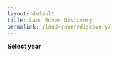 ```yaml
---
layout: default
title: Land Rover Discovery
permalink: /land-rover/discovery/
---
```

**Select year**
